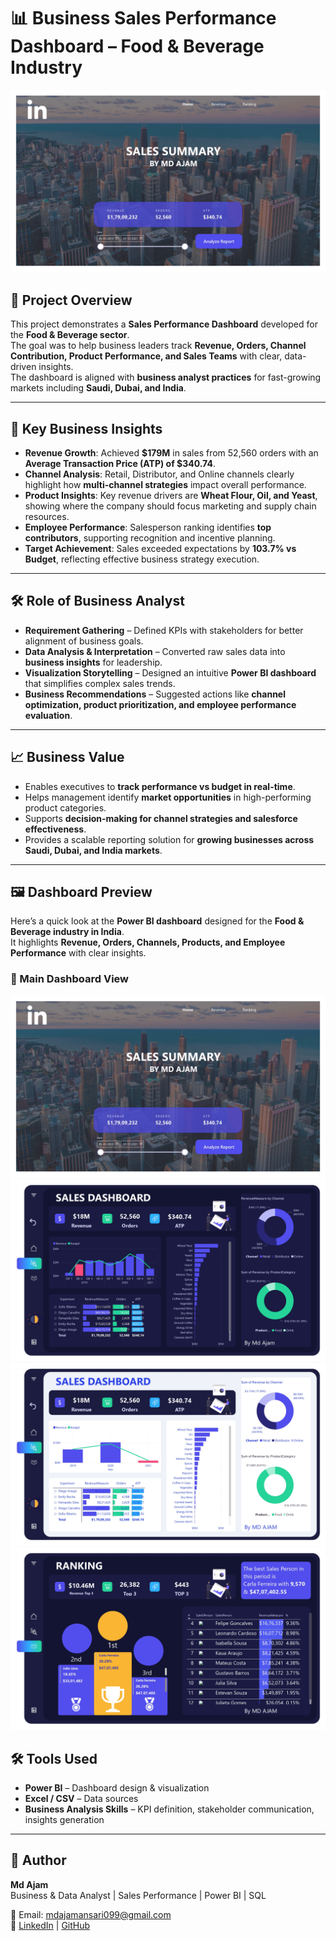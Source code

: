 # 📊 Business Sales Performance Dashboard – Food & Beverage Industry  
![Business Sales Insights Dashboard](images/Business-Sales-Insights-FoodBeverage_page-0001.jpg)

## 📌 Project Overview  
This project demonstrates a **Sales Performance Dashboard** developed for the **Food & Beverage sector**.  
The goal was to help business leaders track **Revenue, Orders, Channel Contribution, Product Performance, and Sales Teams** with clear, data-driven insights.  
The dashboard is aligned with **business analyst practices** for fast-growing markets including **Saudi, Dubai, and India**.  

---

## 🎯 Key Business Insights  
- **Revenue Growth**: Achieved **$179M** in sales from 52,560 orders with an **Average Transaction Price (ATP) of $340.74**.  
- **Channel Analysis**: Retail, Distributor, and Online channels clearly highlight how **multi-channel strategies** impact overall performance.  
- **Product Insights**: Key revenue drivers are **Wheat Flour, Oil, and Yeast**, showing where the company should focus marketing and supply chain resources.  
- **Employee Performance**: Salesperson ranking identifies **top contributors**, supporting recognition and incentive planning.  
- **Target Achievement**: Sales exceeded expectations by **103.7% vs Budget**, reflecting effective business strategy execution.  

---

## 🛠️ Role of Business Analyst  
- **Requirement Gathering** – Defined KPIs with stakeholders for better alignment of business goals.  
- **Data Analysis & Interpretation** – Converted raw sales data into **business insights** for leadership.  
- **Visualization Storytelling** – Designed an intuitive **Power BI dashboard** that simplifies complex sales trends.  
- **Business Recommendations** – Suggested actions like **channel optimization, product prioritization, and employee performance evaluation**.  

---

## 📈 Business Value  
- Enables executives to **track performance vs budget in real-time**.  
- Helps management identify **market opportunities** in high-performing product categories.  
- Supports **decision-making for channel strategies and salesforce effectiveness**.  
- Provides a scalable reporting solution for **growing businesses across Saudi, Dubai, and India markets**.  

---
## 🖼️ Dashboard Preview  
Here’s a quick look at the **Power BI dashboard** designed for the **Food & Beverage industry in India**.  
It highlights **Revenue, Orders, Channels, Products, and Employee Performance** with clear insights.  

### 🔹 Main Dashboard View  
![Dashboard Preview](images/Business-Sales-Insights-FoodBeverage_page-0001.jpg)
![Dashboard Preview](images/Business-Sales-Insights-FoodBeverage_page-0002.jpg)
![Dashboard Preview](images/Business-Sales-Insights-FoodBeverage_page-0003.jpg)
![Dashboard Preview](images/Business-Sales-Insights-FoodBeverage_page-0004.jpg)


## 🛠️ Tools Used  
- **Power BI** – Dashboard design & visualization  
- **Excel / CSV** – Data sources  
- **Business Analysis Skills** – KPI definition, stakeholder communication, insights generation  

---

## 👤 Author  
**Md Ajam**  
Business & Data Analyst | Sales Performance | Power BI | SQL 

📩 Email: mdajamansari099@gmail.com  
🔗 [LinkedIn](https://www.linkedin.com/in/mdajam/) | [GitHub](https://github.com/MdAjams)  

